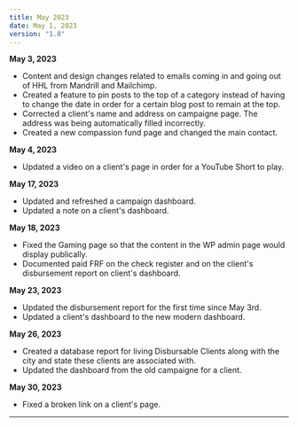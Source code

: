 ```yaml
---
title: May 2023
date: May 1, 2023
version: "1.0"
---
```

**May 3, 2023**
- Content and design changes related to emails coming in and going out of HHL from Mandrill and Mailchimp. 
- Created a feature to pin posts to the top of a category instead of having to change the date in order for a certain blog post to remain at the top. 
- Corrected a client's name and address on campaigne page. The address was being automatically filled incorrectly. 
- Created a new compassion fund page and changed the main contact. 

**May 4, 2023**
- Updated a video on a client's page in order for a YouTube Short to play.  

**May 17, 2023**
- Updated and refreshed a campaign dashboard. 
- Updated a note on a client's dashboard. 

**May 18, 2023**
- Fixed the Gaming page so that the content in the WP admin page would display publically. 
- Documented paid FRF on the check register and on the client's disbursement report on client's dashboard.

**May 23, 2023**
- Updated the  disbursement report for the first time since May 3rd.
- Updated a client's dashboard to the new modern dashboard. 

**May 26, 2023**
- Created a database report  for living Disbursable Clients along with the city and state these clients are associated with. 
- Updated the dashboard from the old campaigne for a client. 

**May 30, 2023**
- Fixed a broken link on a client's page. 

---
